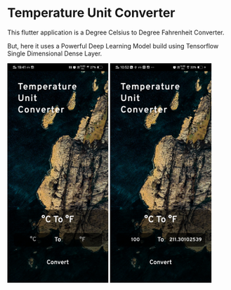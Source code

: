 # Temperature Unit Converter

This flutter application is a Degree Celsius to Degree Fahrenheit Converter.

But, here it uses a Powerful Deep Learning Model build using Tensorflow Single Dimensional Dense Layer.

<p float="left">
  <img src = "assets/Screenshot_2.jpg" height=500>
  <img src = "assets/Screenshot.jpg" height=500>
</p>
